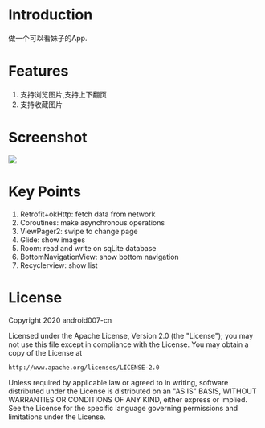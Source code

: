 # Introduction
做一个可以看妹子的App.
# Features
1. 支持浏览图片,支持上下翻页
2. 支持收藏图片
# Screenshot
![](https://upload-images.jianshu.io/upload_images/6169789-92f41919338116f9.gif?imageMogr2/auto-orient/strip)
# Key Points
1. Retrofit+okHttp: fetch data from network
2. Coroutines: make asynchronous operations
3. ViewPager2: swipe to change page
4. Glide: show images
5. Room: read and write on sqLite database
6. BottomNavigationView: show bottom navigation
7. Recyclerview: show list
# License
Copyright 2020 android007-cn

Licensed under the Apache License, Version 2.0 (the "License");
you may not use this file except in compliance with the License.
You may obtain a copy of the License at

    http://www.apache.org/licenses/LICENSE-2.0

Unless required by applicable law or agreed to in writing, software
distributed under the License is distributed on an "AS IS" BASIS,
WITHOUT WARRANTIES OR CONDITIONS OF ANY KIND, either express or implied.
See the License for the specific language governing permissions and
limitations under the License.